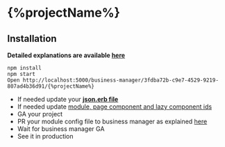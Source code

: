 # {%projectName%}

## Installation
**Detailed explanations are available [here](https://github.com/wix-private/business-manager/blob/master/docs/step-by-step.md#integrate-your-app-into-business-manager)**
```shell
npm install
npm start
Open http://localhost:5000/business-manager/3fdba72b-c9e7-4529-9219-807ad4b36d91/{%projectName%}
```
- If needed update your **[json.erb file](templates/module_{%PROJECT_NAME%}.json.erb)**
- If needed update [module, page component and lazy component ids](src/config.ts)
- GA your project
- PR your module config file to business manager as explained [here](https://github.com/wix-private/business-manager/blob/master/docs/module-config-file.md#file-name-and-location)
- Wait for business manager GA
- See it in production
